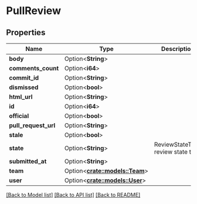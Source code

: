 # PullReview

## Properties

Name | Type | Description | Notes
------------ | ------------- | ------------- | -------------
**body** | Option<**String**> |  | [optional]
**comments_count** | Option<**i64**> |  | [optional]
**commit_id** | Option<**String**> |  | [optional]
**dismissed** | Option<**bool**> |  | [optional]
**html_url** | Option<**String**> |  | [optional]
**id** | Option<**i64**> |  | [optional]
**official** | Option<**bool**> |  | [optional]
**pull_request_url** | Option<**String**> |  | [optional]
**stale** | Option<**bool**> |  | [optional]
**state** | Option<**String**> | ReviewStateType review state type | [optional]
**submitted_at** | Option<**String**> |  | [optional]
**team** | Option<[**crate::models::Team**](Team.md)> |  | [optional]
**user** | Option<[**crate::models::User**](User.md)> |  | [optional]

[[Back to Model list]](../README.md#documentation-for-models) [[Back to API list]](../README.md#documentation-for-api-endpoints) [[Back to README]](../README.md)


